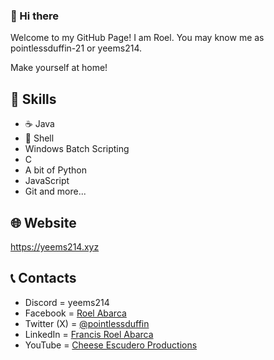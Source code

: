 ### 👋 Hi there
Welcome to my GitHub Page!
I am Roel.
You may know me as pointlessduffin-21 or yeems214.

Make yourself at home!

## 📝 Skills
- ☕ Java
- 🐚 Shell
- Windows Batch Scripting
- C
- A bit of Python
- JavaScript
- Git
and more...

## 🌐 Website
<a href="https://yeems214.xyz" target="_blank">https://yeems214.xyz</a>

## 📞 Contacts
- Discord = yeems214
- Facebook = <a href="https://www.facebook.com/yeems214/" target="_blank">Roel Abarca</a> 
- Twitter (X) = <a href="https://twitter.com/pointlessduffin" target="_blank">@pointlessduffin</a>
- LinkedIn =  <a href="https://www.linkedin.com/in/francis-roel-abarca-a0900b24b/" target="_blank">Francis Roel Abarca</a>
- YouTube = <a href="https://www.youtube.com/channel/UCIz9554XRRbpslEMelkcdRQ" target="_blank">Cheese Escudero Productions</a>

<!--
**pointlessduffin-21/pointlessduffin-21** is a ✨ _special_ ✨ repository because its `README.md` (this file) appears on your GitHub profile.

Here are some ideas to get you started:

- 🔭 I’m currently working on ...
- 🌱 I’m currently learning ...
- 👯 I’m looking to collaborate on ...
- 🤔 I’m looking for help with ...
- 💬 Ask me about ...
- 📫 How to reach me: ...
- 😄 Pronouns: ...
- ⚡ Fun fact: ...
-->
